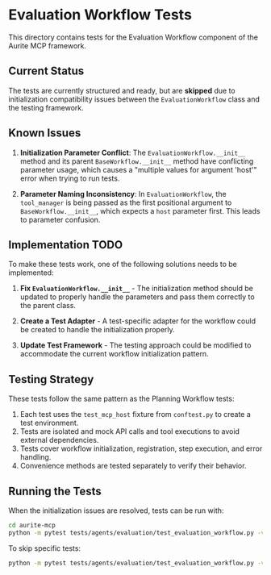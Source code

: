 # Evaluation Workflow Tests

This directory contains tests for the Evaluation Workflow component of the Aurite MCP framework.

## Current Status

The tests are currently structured and ready, but are **skipped** due to initialization compatibility issues between the `EvaluationWorkflow` class and the testing framework.

## Known Issues

1. **Initialization Parameter Conflict**: The `EvaluationWorkflow.__init__` method and its parent `BaseWorkflow.__init__` method have conflicting parameter usage, which causes a "multiple values for argument 'host'" error when trying to run tests.

2. **Parameter Naming Inconsistency**: In `EvaluationWorkflow`, the `tool_manager` is being passed as the first positional argument to `BaseWorkflow.__init__`, which expects a `host` parameter first. This leads to parameter confusion.

## Implementation TODO

To make these tests work, one of the following solutions needs to be implemented:

1. **Fix `EvaluationWorkflow.__init__`** - The initialization method should be updated to properly handle the parameters and pass them correctly to the parent class.

2. **Create a Test Adapter** - A test-specific adapter for the workflow could be created to handle the initialization properly.

3. **Update Test Framework** - The testing approach could be modified to accommodate the current workflow initialization pattern.

## Testing Strategy

These tests follow the same pattern as the Planning Workflow tests:

1. Each test uses the `test_mcp_host` fixture from `conftest.py` to create a test environment.
2. Tests are isolated and mock API calls and tool executions to avoid external dependencies.
3. Tests cover workflow initialization, registration, step execution, and error handling.
4. Convenience methods are tested separately to verify their behavior.

## Running the Tests

When the initialization issues are resolved, tests can be run with:

```bash
cd aurite-mcp
python -m pytest tests/agents/evaluation/test_evaluation_workflow.py -v
```

To skip specific tests:

```bash
python -m pytest tests/agents/evaluation/test_evaluation_workflow.py -v -k "not test_name_to_skip"
```